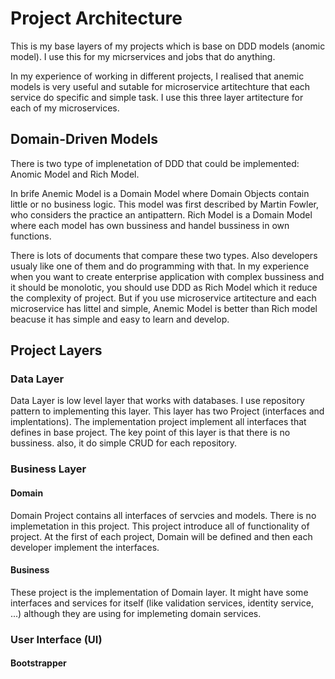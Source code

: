 # Project Architecture

This is my base layers of my projects which is base on DDD models (anomic model). I use this for my micrservices and jobs that do anything.

In my experience of working in different projects, I realised that anemic models is very useful and sutable for microservice artitechture that each service do specific and simple task. I use this three layer artitecture for each of my microservices.

## Domain-Driven Models

There is two type of implenetation of DDD that could be implemented: Anomic Model and Rich Model.

In brife Anemic Model is a Domain Model where Domain Objects contain little or no business logic. This model was first described by Martin Fowler, who considers the practice an antipattern. Rich Model is a Domain Model where each model has own bussiness and handel bussiness in own functions.

There is lots of documents that compare these two types. Also developers usualy like one of them and do programming with that. In my experience when you want to create enterprise application with complex bussiness and it should be monolotic, you should use DDD as Rich Model which it reduce the complexity of project. But if you use microservice artitecture and each microservice has littel and simple, Anemic Model is better than Rich model beacuse it has simple and easy to learn and develop.

## Project Layers

### Data Layer

Data Layer is low level layer that works with databases. I use repository pattern to implementing this layer. This layer has two Project (interfaces and implentations). The implementation project implement all interfaces that defines in base project. The key point of this layer is that there is no bussiness. also, it do simple CRUD for each repository.

### Business Layer

#### Domain

Domain Project contains all interfaces of servcies and models. There is no implemetation in this project. This project introduce all of functionality of project. At the first of each project, Domain will be defined and then each developer implement the interfaces.

#### Business

These project is the implementation of Domain layer. It might have some interfaces and services for itself (like validation services, identity service, ...) although they are using for implemeting domain services.

### User Interface (UI)

#### Bootstrapper
